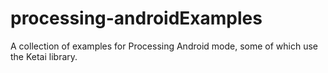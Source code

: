 # processing-androidExamples
A collection of examples for Processing Android mode, some of which use the Ketai library.
